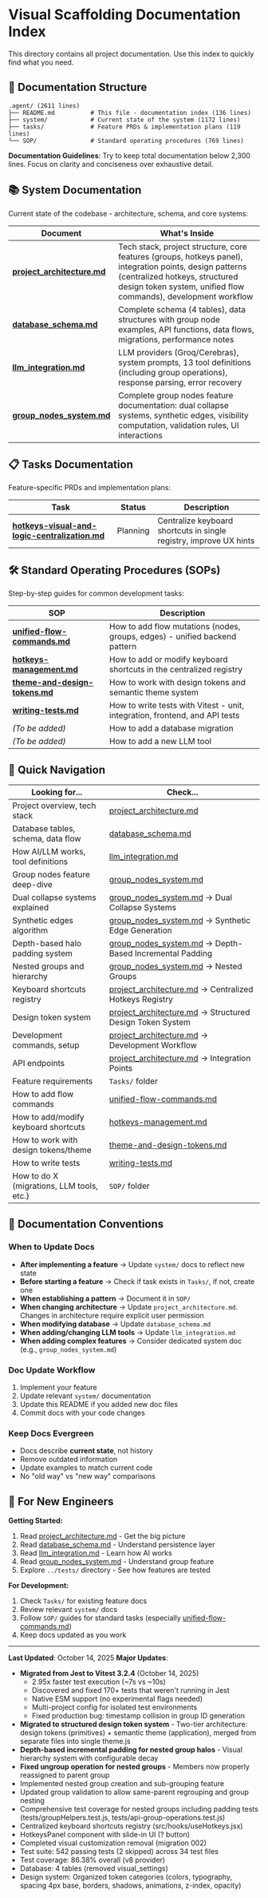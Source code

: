 # Visual Scaffolding Documentation Index

This directory contains all project documentation. Use this index to quickly find what you need.

## 📁 Documentation Structure

```
.agent/ (2611 lines)
├── README.md          # This file - documentation index (136 lines)
├── system/            # Current state of the system (1172 lines)
├── tasks/             # Feature PRDs & implementation plans (119 lines)
└── SOP/               # Standard operating procedures (769 lines)
```

**Documentation Guidelines**: Try to keep total documentation below 2,300 lines. Focus on clarity and conciseness over exhaustive detail. 

## 📚 System Documentation

Current state of the codebase - architecture, schema, and core systems:

| Document | What's Inside |
|----------|---------------|
| **[project_architecture.md](./system/project_architecture.md)** | Tech stack, project structure, core features (groups, hotkeys panel), integration points, design patterns (centralized hotkeys, structured design token system, unified flow commands), development workflow |
| **[database_schema.md](./system/database_schema.md)** | Complete schema (4 tables), data structures with group node examples, API functions, data flows, migrations, performance notes |
| **[llm_integration.md](./system/llm_integration.md)** | LLM providers (Groq/Cerebras), system prompts, 13 tool definitions (including group operations), response parsing, error recovery |
| **[group_nodes_system.md](./system/group_nodes_system.md)** | Complete group nodes feature documentation: dual collapse systems, synthetic edges, visibility computation, validation rules, UI interactions |

## 📋 Tasks Documentation

Feature-specific PRDs and implementation plans:

| Task | Status | Description |
|------|--------|-------------|
| **[hotkeys-visual-and-logic-centralization.md](./Tasks/hotkeys-visual-and-logic-centralization.md)** | Planning | Centralize keyboard shortcuts in single registry, improve UX hints |

## 🛠️ Standard Operating Procedures (SOPs)

Step-by-step guides for common development tasks:

| SOP | Description |
|-----|-------------|
| **[unified-flow-commands.md](./SOP/unified-flow-commands.md)** | How to add flow mutations (nodes, groups, edges) - unified backend pattern |
| **[hotkeys-management.md](./SOP/hotkeys-management.md)** | How to add or modify keyboard shortcuts in the centralized registry |
| **[theme-and-design-tokens.md](./SOP/theme-and-design-tokens.md)** | How to work with design tokens and semantic theme system |
| **[writing-tests.md](./SOP/writing-tests.md)** | How to write tests with Vitest - unit, integration, frontend, and API tests |
| *(To be added)* | How to add a database migration |
| *(To be added)* | How to add a new LLM tool |

## 🧭 Quick Navigation

**Looking for...** | **Check...**
---|---
Project overview, tech stack | [project_architecture.md](./system/project_architecture.md)
Database tables, schema, data flow | [database_schema.md](./system/database_schema.md)
How AI/LLM works, tool definitions | [llm_integration.md](./system/llm_integration.md)
Group nodes feature deep-dive | [group_nodes_system.md](./system/group_nodes_system.md)
Dual collapse systems explained | [group_nodes_system.md](./system/group_nodes_system.md) → Dual Collapse Systems
Synthetic edges algorithm | [group_nodes_system.md](./system/group_nodes_system.md) → Synthetic Edge Generation
Depth-based halo padding system | [group_nodes_system.md](./system/group_nodes_system.md) → Depth-Based Incremental Padding
Nested groups and hierarchy | [group_nodes_system.md](./system/group_nodes_system.md) → Nested Groups
Keyboard shortcuts registry | [project_architecture.md](./system/project_architecture.md) → Centralized Hotkeys Registry
Design token system | [project_architecture.md](./system/project_architecture.md) → Structured Design Token System
Development commands, setup | [project_architecture.md](./system/project_architecture.md) → Development Workflow
API endpoints | [project_architecture.md](./system/project_architecture.md) → Integration Points
Feature requirements | `Tasks/` folder
How to add flow commands | [unified-flow-commands.md](./SOP/unified-flow-commands.md)
How to add/modify keyboard shortcuts | [hotkeys-management.md](./SOP/hotkeys-management.md)
How to work with design tokens/theme | [theme-and-design-tokens.md](./SOP/theme-and-design-tokens.md)
How to write tests | [writing-tests.md](./SOP/writing-tests.md)
How to do X (migrations, LLM tools, etc.) | `SOP/` folder

## 📝 Documentation Conventions

### When to Update Docs

- **After implementing a feature** → Update `system/` docs to reflect new state
- **Before starting a feature** → Check if task exists in `Tasks/`, if not, create one
- **When establishing a pattern** → Document it in `SOP/`
- **When changing architecture** → Update `project_architecture.md`. Changes in architecture require explicit user permission
- **When modifying database** → Update `database_schema.md`
- **When adding/changing LLM tools** → Update `llm_integration.md`
- **When adding complex features** → Consider dedicated system doc (e.g., `group_nodes_system.md`)

### Doc Update Workflow

1. Implement your feature
2. Update relevant `system/` documentation
3. Update this README if you added new doc files
4. Commit docs with your code changes

### Keep Docs Evergreen

- Docs describe **current state**, not history
- Remove outdated information
- Update examples to match current code
- No "old way" vs "new way" comparisons

## 🎯 For New Engineers

**Getting Started:**
1. Read [project_architecture.md](./system/project_architecture.md) - Get the big picture
2. Read [database_schema.md](./system/database_schema.md) - Understand persistence layer
3. Read [llm_integration.md](./system/llm_integration.md) - Learn how AI works
4. Read [group_nodes_system.md](./system/group_nodes_system.md) - Understand group feature
5. Explore `../tests/` directory - See how features are tested

**For Development:**
1. Check `Tasks/` for existing feature docs
2. Review relevant `system/` docs
3. Follow `SOP/` guides for standard tasks (especially [unified-flow-commands.md](./SOP/unified-flow-commands.md))
4. Keep docs updated as you work

---

**Last Updated**: October 14, 2025
**Major Updates**:
- **Migrated from Jest to Vitest 3.2.4** (October 14, 2025)
  - 2.95x faster test execution (~7s vs ~10s)
  - Discovered and fixed 170+ tests that weren't running in Jest
  - Native ESM support (no experimental flags needed)
  - Multi-project config for isolated test environments
  - Fixed production bug: timestamp collision in group ID generation
- **Migrated to structured design token system** - Two-tier architecture: design tokens (primitives) + semantic theme (application), merged from separate files into single theme.js
- **Depth-based incremental padding for nested group halos** - Visual hierarchy system with configurable decay
- **Fixed ungroup operation for nested groups** - Members now properly reassigned to parent group
- Implemented nested group creation and sub-grouping feature
- Updated group validation to allow same-parent regrouping and group nesting
- Comprehensive test coverage for nested groups including padding tests (tests/groupHelpers.test.js, tests/api-group-operations.test.js)
- Centralized keyboard shortcuts registry (src/hooks/useHotkeys.jsx)
- HotkeysPanel component with slide-in UI (? button)
- Completed visual customization removal (migration 002)
- Test suite: 542 passing tests (2 skipped) across 34 test files
- Test coverage: 86.38% overall (v8 provider)
- Database: 4 tables (removed visual_settings)
- Design system: Organized token categories (colors, typography, spacing 4px base, borders, shadows, animations, z-index, opacity)
